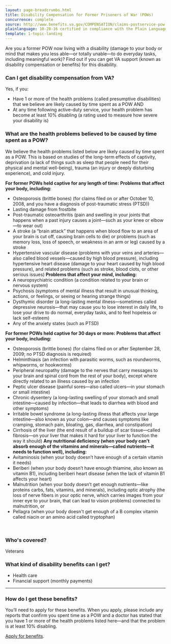 ```yaml
---
layout: page-breadcrumbs.html
title: Disability Compensation for Former Prisoners of War (POWs)
concurrence: complete
source: http://www.benefits.va.gov/COMPENSATION/claims-postservice-pow.asp
plainlanguage: 10-28-16 certified in compliance with the Plain Language Act
template: 1-topic-landing
---
```


Are you a former POW now living with a disability (damage to your body or mind that makes you less able—or totally unable—to do everyday tasks, including meaningful work)?  Find out if you can get VA support (known as disability compensation or benefits) for this disability.

<div class="call-out" markdown="1">

### Can I get disability compensation from VA?
Yes, if you: 
-	Have 1 or more of the health problems (called presumptive disabilities) that we believe are likely caused by time spent as a POW
AND
-	At any time following active-duty service, your health problem has become at least 10% disabling (a rating used to measure how severe your disability is)

### What are the health problems believed to be caused by time spent as a POW?
We believe the health problems listed below are likely caused by time spent as a POW. This is based on studies of the long-term effects of captivity, deprivation (a lack of things such as sleep that people need for their physical and mental well-being), trauma (an injury or deeply disturbing experience), and cold injury.

**For former POWs held captive for any length of time:**
**Problems that affect your body, including:**
-	Osteoporosis (brittle bones) (for claims filed on or after October 10, 2008, and you have a diagnosis of post-traumatic stress (PTSD))
-	Lasting damage from frostbite
-	Post-traumatic osteoarthritis (pain and swelling in your joints that happens when a past injury causes a joint—such as your knee or elbow—to wear out)
-	A stroke (a “brain attack” that happens when blood flow to an area of your brain is cut off, causing brain cells to die) or problems (such as memory loss, loss of speech, or weakness in an arm or leg) caused by a stroke
-	Hypertensive vascular disease (problems with your veins and arteries—also called blood vessels—caused by high blood pressure), including hypertensive heart disease (damage to your heart caused by high blood pressure), and related problems (such as stroke, blood clots, or other serious issues)
**Problems that affect your mind, including:**
-	A neuropsychiatric condition (a condition related to your brain or nervous system)
-	Psychosis (symptoms of mental illness that result in unusual thinking, actions, or feelings, or seeing or hearing strange things)
-	Dysthymic disorder (a long-lasting mental illness—sometimes called depressive neurosis—that may cause you to lose interest in daily life, to lose your drive to do normal, everyday tasks, and to feel hopeless or lack self-esteem)
-	Any of the anxiety states (such as PTSD)

**For former POWs held captive for 30 days or more:**
**Problems that affect your body, including:**
-	Osteoporosis (brittle bones) (for claims filed on or after September 28, 2009; no PTSD diagnosis is required)
-	Helminthiasis (an infection with parasitic worms, such as roundworms, whipworms, or hookworms)
-	Peripheral neuropathy (damage to the nerves that carry messages to your brain and spinal cord from the rest of your body), except where directly related to an illness caused by an infection
-	Peptic ulcer disease (painful sores—also called ulcers—in your stomach or small intestine)
-	Chronic dysentery (a long-lasting swelling of your stomach and small intestine—caused by infection—that leads to diarrhea with blood and other symptoms)
-	Irritable bowel syndrome (a long-lasting illness that affects your large intestine—also known as your colon—and causes symptoms like cramping, stomach pain, bloating, gas, diarrhea, and constipation)
-	Cirrhosis of the liver (the end result of a buildup of scar tissue—called fibrosis—on your liver that makes it hard for your liver to function the way it should)
**Any nutritional deficiency (when your body can’t absorb enough of the vitamins and minerals—called nutrients—it needs to function well), including:**
-	Avitaminosis (when your body doesn’t have enough of a certain vitamin it needs)
-	Beriberi (when your body doesn’t have enough thiamine, also known as vitamin B1), including beriberi heart disease (when the lack of vitamin B1 affects your heart)
-	Malnutrition (when your body doesn’t get enough nutrients—like proteins carbs, fats, vitamins, and minerals), including optic atrophy (the loss of nerve fibers in your optic nerve, which carries images from your inner eye to your brain, that can lead to vision problems) connected to malnutrition, or
-	Pellagra (when your body doesn't get enough of a B complex vitamin called niacin or an amino acid called tryptophan)
<br>

### Who's covered?

Veterans
</div>

### What kind of disability benefits can I get?

-	Health care
- Financial support (monthly payments)

--------

### How do I get these benefits?

You’ll need to apply for these benefits. When you apply, please include any reports that confirm you spent time as a POW and a doctor has stated that you have 1 or more of the health problems listed here—and that the problem is at least 10% disabling.

[Apply for benefits](https://www.vets.gov/disability-benefits/apply-for-benefits/).
